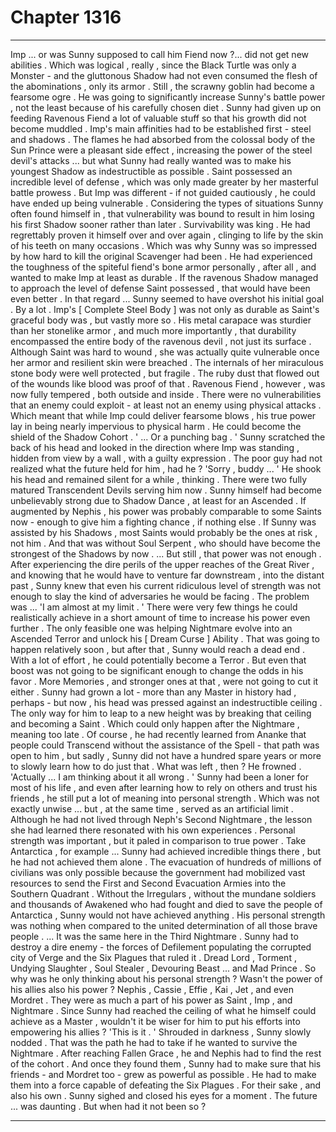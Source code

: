 
# Chapter 1316


---

Imp ... or was Sunny supposed to call him Fiend now ?... did not get new abilities . Which was logical , really , since the Black Turtle was only a Monster - and the gluttonous Shadow had not even consumed the flesh of the abominations , only its armor .
Still , the scrawny goblin had become a fearsome ogre . He was going to significantly increase Sunny's battle power , not the least because of his carefully chosen diet . Sunny had given up on feeding Ravenous Fiend a lot of valuable stuff so that his growth did not become muddled .
Imp's main affinities had to be established first - steel and shadows . The flames he had absorbed from the colossal body of the Sun Prince were a pleasant side effect , increasing the power of the steel devil's attacks ... but what Sunny had really wanted was to make his youngest Shadow as indestructible as possible .
Saint possessed an incredible level of defense , which was only made greater by her masterful battle prowess . But Imp was different - if not guided cautiously , he could have ended up being vulnerable . Considering the types of situations Sunny often found himself in , that vulnerability was bound to result in him losing his first Shadow sooner rather than later .
Survivability was king . He had regrettably proven it himself over and over again , clinging to life by the skin of his teeth on many occasions .
Which was why Sunny was so impressed by how hard to kill the original Scavenger had been . He had experienced the toughness of the spiteful fiend's bone armor personally , after all , and wanted to make Imp at least as durable . If the ravenous Shadow managed to approach the level of defense Saint possessed , that would have been even better .
In that regard ... Sunny seemed to have overshot his initial goal . By a lot .
Imp's [ Complete Steel Body ] was not only as durable as Saint's graceful body was , but vastly more so . His metal carapace was sturdier than her stonelike armor , and much more importantly , that durability encompassed the entire body of the ravenous devil , not just its surface .
Although Saint was hard to wound , she was actually quite vulnerable once her armor and resilient skin were breached . The internals of her miraculous stone body were well protected , but fragile . The ruby dust that flowed out of the wounds like blood was proof of that .
Ravenous Fiend , however , was now fully tempered , both outside and inside . There were no vulnerabilities that an enemy could exploit - at least not an enemy using physical attacks .
Which meant that while Imp could deliver fearsome blows , his true power lay in being nearly impervious to physical harm . He could become the shield of the Shadow Cohort .
' ... Or a punching bag . '
Sunny scratched the back of his head and looked in the direction where Imp was standing , hidden from view by a wall , with a guilty expression . The poor guy had not realized what the future held for him , had he ?
'Sorry , buddy ... '
He shook his head and remained silent for a while , thinking .
There were two fully matured Transcendent Devils serving him now . Sunny himself had become unbelievably strong due to Shadow Dance , at least for an Ascended . If augmented by Nephis , his power was probably comparable to some Saints now - enough to give him a fighting chance , if nothing else .
If Sunny was assisted by his Shadows , most Saints would probably be the ones at risk , not him . And that was without Soul Serpent , who should have become the strongest of the Shadows by now .
... But still , that power was not enough . After experiencing the dire perils of the upper reaches of the Great River , and knowing that he would have to venture far downstream , into the distant past , Sunny knew that even his current ridiculous level of strength was not enough to slay the kind of adversaries he would be facing .
The problem was ...
'I am almost at my limit . '
There were very few things he could realistically achieve in a short amount of time to increase his power even further . The only feasible one was helping Nightmare evolve into an Ascended Terror and unlock his [ Dream Curse ] Ability . That was going to happen relatively soon , but after that , Sunny would reach a dead end .
With a lot of effort , he could potentially become a Terror . But even that boost was not going to be significant enough to change the odds in his favor . More Memories , and stronger ones at that , were not going to cut it either .
Sunny had grown a lot - more than any Master in history had , perhaps - but now , his head was pressed against an indestructible ceiling . The only way for him to leap to a new height was by breaking that ceiling and becoming a Saint .
Which could only happen after the Nightmare , meaning too late . Of course , he had recently learned from Ananke that people could Transcend without the assistance of the Spell - that path was open to him , but sadly , Sunny did not have a hundred spare years or more to slowly learn how to do just that .
What was left , then ?
He frowned .
'Actually ... I am thinking about it all wrong . '
Sunny had been a loner for most of his life , and even after learning how to rely on others and trust his friends , he still put a lot of meaning into personal strength . Which was not exactly unwise ... but , at the same time , served as an artificial limit .
Although he had not lived through Neph's Second Nightmare , the lesson she had learned there resonated with his own experiences . Personal strength was important , but it paled in comparison to true power .
Take Antarctica , for example ... Sunny had achieved incredible things there , but he had not achieved them alone . The evacuation of hundreds of millions of civilians was only possible because the government had mobilized vast resources to send the First and Second Evacuation Armies into the Southern Quadrant .
Without the Irregulars , without the mundane soldiers and thousands of Awakened who had fought and died to save the people of Antarctica , Sunny would not have achieved anything .
His personal strength was nothing when compared to the united determination of all those brave people .
... It was the same here in the Third Nightmare .
Sunny had to destroy a dire enemy - the forces of Defilement populating the corrupted city of Verge and the Six Plagues that ruled it . Dread Lord , Torment , Undying Slaughter , Soul Stealer , Devouring Beast ... and Mad Prince .
So why was he only thinking about his personal strength ? Wasn't the power of his allies also his power ?
Nephis , Cassie , Effie , Kai , Jet , and even Mordret . They were as much a part of his power as Saint , Imp , and Nightmare .
Since Sunny had reached the ceiling of what he himself could achieve as a Master , wouldn't it be wiser for him to put his efforts into empowering his allies ?
'This is it . '
Shrouded in darkness , Sunny slowly nodded .
That was the path he had to take if he wanted to survive the Nightmare . After reaching Fallen Grace , he and Nephis had to find the rest of the cohort . And once they found them , Sunny had to make sure that his friends - and Mordret too - grew as powerful as possible .
He had to make them into a force capable of defeating the Six Plagues .
For their sake , and also his own .
Sunny sighed and closed his eyes for a moment . The future ... was daunting .
But when had it not been so ?

---

